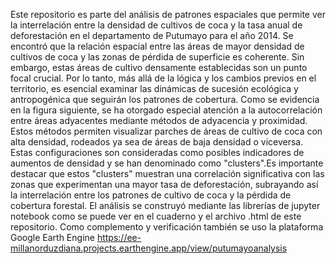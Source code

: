 Este repositorio es parte del análisis de patrones espaciales que permite ver la interrelación entre la densidad de cultivos de coca y la tasa anual de deforestación en el departamento de Putumayo para el año 2014.
Se encontró que la relación espacial entre las áreas de mayor densidad de cultivos de coca y las zonas de pérdida de superficie es coherente.
Sin embargo, estas áreas de cultivo densamente establecidas son un punto focal crucial. Por lo tanto, más allá de la lógica y los cambios previos en el territorio, es esencial examinar las dinámicas de sucesión ecológica y antropogénica que seguirán los patrones de cobertura. Como se evidencia en la figura siguiente, se ha otorgado especial atención a la autocorrelación entre áreas adyacentes mediante métodos de adyacencia y proximidad. Estos métodos permiten visualizar parches de áreas de cultivo de coca con alta densidad, rodeados ya sea de áreas de baja densidad o viceversa. Estas configuraciones son consideradas como posibles indicadores de aumentos de densidad y se han denominado como "clusters".Es importante destacar que estos "clusters" muestran una correlación significativa con las zonas que experimentan una mayor tasa de deforestación, subrayando así la interrelación entre los patrones de cultivo de coca y la pérdida de cobertura forestal.
El análisis se construyó mediante las librerías de jupyter notebook como se puede ver en el cuaderno y el archivo .html de este repositorio. Como complemento y verificación también se uso la plataforma Google Earth Engine https://ee-millanorduzdiana.projects.earthengine.app/view/putumayoanalysis

